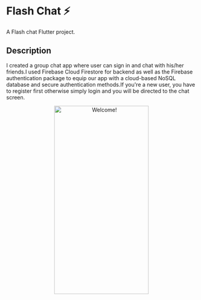 # Flash Chat ⚡️

A Flash chat Flutter project.

## Description

I created a group chat app where user can sign in and chat with his/her friends.I used Firebase Cloud Firestore for backend as well as the Firebase authentication package to equip our app with a cloud-based NoSQL database and secure authentication methods.If you're a new user, you have to register first otherwise simply login and you will be directed to the chat screen.

<div align="center" width="50">

<img src="https://github.com/londonappbrewery/Images/raw/master/flash_chat_flutter_demo.gif" alt="Welcome!" width="250" height= "500" />

</div>
